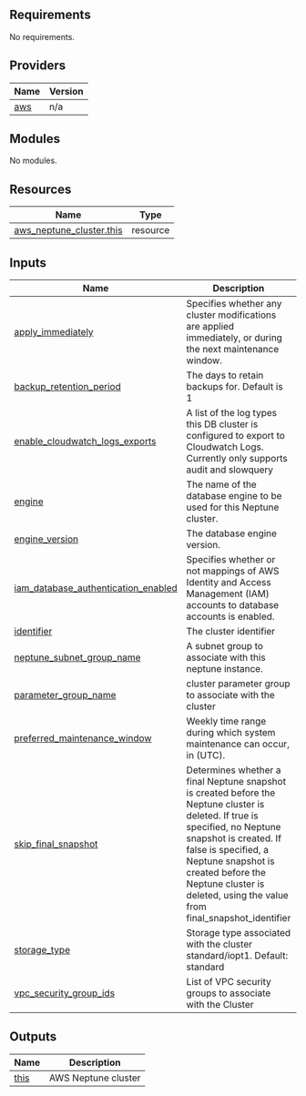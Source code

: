 <!-- BEGIN_TF_DOCS -->
## Requirements

No requirements.

## Providers

| Name | Version |
|------|---------|
| <a name="provider_aws"></a> [aws](#provider\_aws) | n/a |

## Modules

No modules.

## Resources

| Name | Type |
|------|------|
| [aws_neptune_cluster.this](https://registry.terraform.io/providers/hashicorp/aws/latest/docs/resources/neptune_cluster) | resource |

## Inputs

| Name | Description | Type | Default | Required |
|------|-------------|------|---------|:--------:|
| <a name="input_apply_immediately"></a> [apply\_immediately](#input\_apply\_immediately) | Specifies whether any cluster modifications are applied immediately, or during the next maintenance window. | `bool` | `null` | no |
| <a name="input_backup_retention_period"></a> [backup\_retention\_period](#input\_backup\_retention\_period) | The days to retain backups for. Default is 1 | `number` | `null` | no |
| <a name="input_enable_cloudwatch_logs_exports"></a> [enable\_cloudwatch\_logs\_exports](#input\_enable\_cloudwatch\_logs\_exports) | A list of the log types this DB cluster is configured to export to Cloudwatch Logs. Currently only supports audit and slowquery | `list(string)` | `null` | no |
| <a name="input_engine"></a> [engine](#input\_engine) | The name of the database engine to be used for this Neptune cluster. | `string` | `null` | no |
| <a name="input_engine_version"></a> [engine\_version](#input\_engine\_version) | The database engine version. | `string` | `null` | no |
| <a name="input_iam_database_authentication_enabled"></a> [iam\_database\_authentication\_enabled](#input\_iam\_database\_authentication\_enabled) | Specifies whether or not mappings of AWS Identity and Access Management (IAM) accounts to database accounts is enabled. | `bool` | `null` | no |
| <a name="input_identifier"></a> [identifier](#input\_identifier) | The cluster identifier | `string` | `null` | no |
| <a name="input_neptune_subnet_group_name"></a> [neptune\_subnet\_group\_name](#input\_neptune\_subnet\_group\_name) | A subnet group to associate with this neptune instance. | `string` | `null` | no |
| <a name="input_parameter_group_name"></a> [parameter\_group\_name](#input\_parameter\_group\_name) | cluster parameter group to associate with the cluster | `string` | `null` | no |
| <a name="input_preferred_maintenance_window"></a> [preferred\_maintenance\_window](#input\_preferred\_maintenance\_window) | Weekly time range during which system maintenance can occur, in (UTC). | `string` | `null` | no |
| <a name="input_skip_final_snapshot"></a> [skip\_final\_snapshot](#input\_skip\_final\_snapshot) | Determines whether a final Neptune snapshot is created before the Neptune cluster is deleted. If true is specified, no Neptune snapshot is created. If false is specified, a Neptune snapshot is created before the Neptune cluster is deleted, using the value from final\_snapshot\_identifier | `bool` | `null` | no |
| <a name="input_storage_type"></a> [storage\_type](#input\_storage\_type) | Storage type associated with the cluster standard/iopt1. Default: standard | `string` | `null` | no |
| <a name="input_vpc_security_group_ids"></a> [vpc\_security\_group\_ids](#input\_vpc\_security\_group\_ids) | List of VPC security groups to associate with the Cluster | `list(string)` | `null` | no |

## Outputs

| Name | Description |
|------|-------------|
| <a name="output_this"></a> [this](#output\_this) | AWS Neptune cluster |
<!-- END_TF_DOCS -->